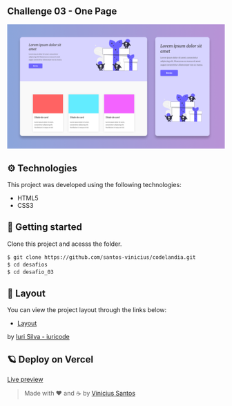 ## Challenge 03 - One Page

![Banner](.github/banner.png)

## ⚙ Technologies

This project was developed using the following technologies:

- HTML5
- CSS3

## 🚀 Getting started

Clone this project and acesss the folder.

```bash
$ git clone https://github.com/santos-vinicius/codelandia.git
$ cd desafios
$ cd desafio_03
```

## 🎨 Layout

You can view the project layout through the links below:

- [Layout](https://www.figma.com/file/Yb9IBH56g7T1hdIyZ3BMNO/Desafios---Codel%C3%A2ndia?node-id=1973%3A2)

by [Iuri Silva - iuricode](https://github.com/iuricode)

## 🪐 Deploy on Vercel

[Live preview](#)

> Made with ❤ and ☕ by [Vinicius Santos](https://github.com/santos-vinicius)
